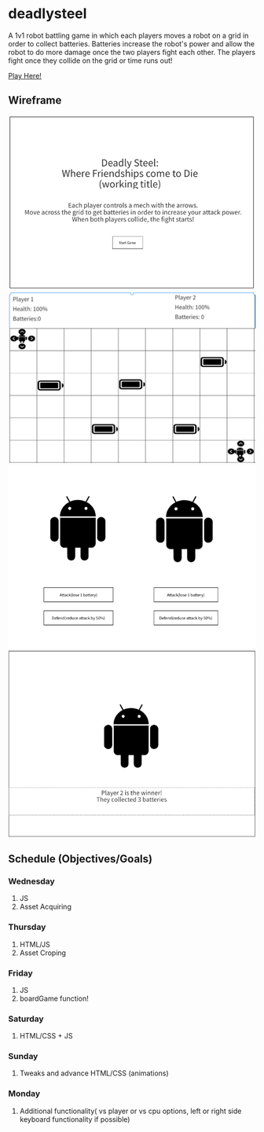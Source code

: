 # deadlysteel
A 1v1 robot battling game in which each players moves a robot on a grid in order to collect batteries. Batteries increase the robot's power and allow the robot to do more damage once the two players fight each other. The players fight once they collide on the grid or time runs out!

[Play Here!](https://waltrcodes.github.io/deadlysteel/ "Play Here!")

## Wireframe 
![title](./assets/wireframe/title_screen.png)
![grid](./assets/wireframe/grid_battle.png)
![battle](./assets/wireframe/battle_screen.png)
![victory](./assets/wireframe/victory_screen.png)

## Schedule (Objectives/Goals)
### Wednesday
1. JS
2. Asset Acquiring

### Thursday
1. HTML/JS
2. Asset Croping 

### Friday
1. JS
2. boardGame function! 

### Saturday
1. HTML/CSS + JS

### Sunday
1. Tweaks and advance HTML/CSS (animations)

### Monday
1. Additional functionality( vs player or vs cpu options, left or right side keyboard functionality if possible)